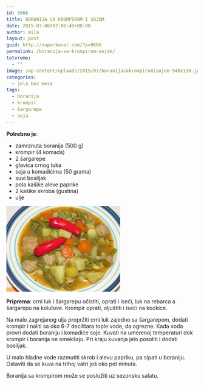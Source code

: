 ```yaml
---
id: 9666
title: BORANIJA SA KROMPIROM I SOJOM
date: 2015-07-06T07:08:49+00:00
author: mila
layout: post
guid: http://superkuvar.com/?p=9666
permalink: /boranija-sa-krompirom-sojom/
totvreme:
  - ""
image: /wp-content/uploads/2015/07/boranijasakrompiromisojom-940x198.jpg
categories:
  - jela bez mesa
tags:
  - boranija
  - krompir
  - šargarepa
  - soja
---
```

**Potrebno je**:  
* zamrznuta boranija (500 g)  
* krompir (4 komada)  
* 2 šargarepe  
* glavica crnog luka  
* soja u komadićima (50 grama)  
* suvi bosiljak  
* pola kašike aleve paprike  
* 2 kašike skroba (gustina)  
* ulje

[<img class="alignnone size-medium wp-image-9668" src="/wp-content/uploads/2015/07/boranijasakrompiromisojom-300x225.jpg" alt="boranijasakrompiromisojom" width="300" height="225" />](/wp-content/uploads/2015/07/boranijasakrompiromisojom-e1436166420929.jpg)

**Priprema**: crni luk i šargarepu očistiti, oprati i iseći, luk na rebarca a šargarepu na kolutove. Krompir oprati, oljuštiti i iseći na kockice.

Na malo zagrejanog ulja propržiti crni luk zajedno sa šargarepom, dodati krompir i naliti sa oko 6-7 decilitara tople vode, da ogrezne. Kada voda provri dodati boraniju i komadiće soje. Kuvati na umerenoj temperaturi dok krompir i boranija ne omekšaju. Pri kraju kuvanja jelo posoliti i dodati bosiljak.

U malo hladne vode razmutiti skrob i alevu papriku, pa sipati u boraniju. Ostaviti da se kuva na trihoj vatri još oko pet minuta.

Boranija sa krompirom može se poslužiti uz sezonsku salatu.
